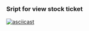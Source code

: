 ### Sript for view stock ticket
[![asciicast](https://asciinema.org/a/42383.png)](https://asciinema.org/a/42383)
